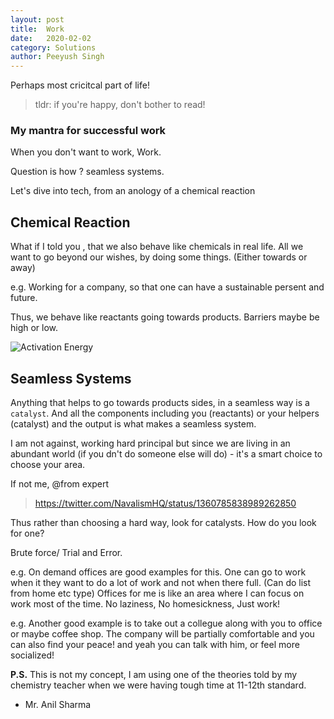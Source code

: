 ```yaml
---
layout: post
title:	Work
date:	2020-02-02
category: Solutions
author:	Peeyush Singh
---
```


Perhaps most cricitcal part of life!

> tldr: if you're happy, don't bother to read!

### My mantra for successful work

When you don't want to work, Work.

Question is how ? seamless systems. 


Let's dive into tech, from an anology of a chemical reaction

## Chemical Reaction

What if I told you , that we also behave like chemicals in real life. All we want to go beyond our wishes, by doing some things. (Either towards or away)

e.g. Working for a company, so that one can have a sustainable persent and future.

Thus, we behave like reactants going towards products. Barriers maybe be high or low. 


![Activation Energy](https://cdn.psychologytoday.com/sites/default/files/styles/image-article_inline_full/public/blogs/33853/2013/11/137071-137088.jpg?itok=dBASSvjB)


## Seamless Systems

Anything that helps to go towards products sides, in a seamless way is a `catalyst`. And all the components including you (reactants) or your helpers (catalyst) and the output is what makes a seamless system.

I am not against, working hard principal but since we are living in an abundant world (if you dn't do someone else will do) - it's a smart choice to choose your area.

If not me, @from expert 

> https://twitter.com/NavalismHQ/status/1360785838989262850

Thus rather than choosing a hard way, look for catalysts. How do you look for one?  

Brute force/ Trial and Error.

e.g. On demand offices are good examples for this. One can go to work when it they want to do a lot of work and not when there full.
(Can do list from home etc type) Offices for me is like an area where I can focus on work most of the time. No laziness, No homesickness, Just work! 

e.g. Another good example is to take out a collegue along with you to office or maybe coffee shop. The company will be partially comfortable and you can also find your peace!
and yeah you can talk with him, or feel more socialized!


<!-- do all things that makes you peacful :- starting with internal, buying utililsts, staying with people, traning your mindeset, finally meaning. Because ususally it's the later one; that gives us first! (happy!) -->

**P.S.** This is not my concept, I am using one of the theories told by my chemistry teacher when we were having tough time at 11-12th standard. 
- Mr. Anil Sharma
